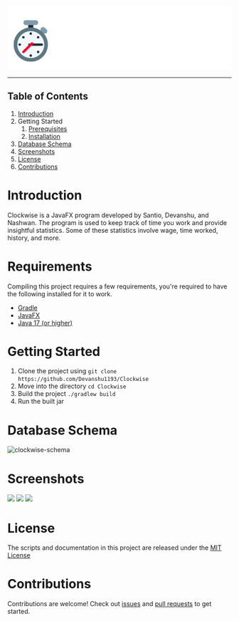 <div align="center">

![](assets/clockwise.png)

</div>

---

## Table of Contents
1. [Introduction](#introduction)
2. Getting Started
   1. [Prerequisites](#requirements)
   2. [Installation](#getting-started)
3. [Database Schema](#database-schema)
4. [Screenshots](#screenshots)
4. [License](#license)
5. [Contributions](#contributions)

# Introduction
Clockwise is a JavaFX program developed by Santio, Devanshu, and Nashwan.
The program is used to keep track of time you work and provide insightful
statistics. Some of these statistics involve wage, time worked, history,
and more.

# Requirements
Compiling this project requires a few requirements, you're required to have the following
installed for it to work.
* [Gradle](https://gradle.org/install/)
* [JavaFX](https://openjfx.io/)
* [Java 17 (or higher)](https://jdk.java.net/archive/)

# Getting Started
1. Clone the project using `git clone https://github.com/Devanshu1193/Clockwise`
2. Move into the directory `cd Clockwise`
3. Build the project `./gradlew build`
4. Run the built jar

# Database Schema
![clockwise-schema](https://github.com/Devanshu1193/Clockwise/assets/30200259/f6dcde15-e067-4142-ba61-3250cfc8a6ad)

# Screenshots
![](https://github.com/Devanshu1193/Clockwise/assets/30200259/c9377eb2-4ded-44f7-a187-3707eec1be3f)
![](https://github.com/Devanshu1193/Clockwise/assets/30200259/43780778-7a26-441c-bcba-38093516da3d)
![](https://github.com/Devanshu1193/Clockwise/assets/30200259/31ceaa67-041a-4aaa-ae26-dfdb14c2b262)


# License
The scripts and documentation in this project are released under the [MIT License](LICENSE)

# Contributions
Contributions are welcome! Check out [issues](https://github.com/Devanshu1193/Clockwise/issues) 
and [pull requests](https://github.com/Devanshu1193/Clockwise/pulls) to get started.

